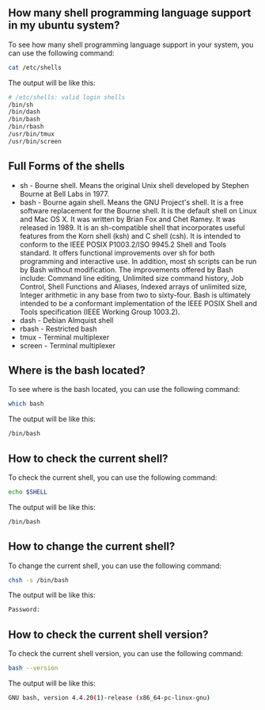 ## How many shell programming language support in my ubuntu system?
To see how many shell programming language support in your system, you can use the following command:
```bash
cat /etc/shells
```
The output will be like this:
```bash
# /etc/shells: valid login shells
/bin/sh
/bin/dash
/bin/bash
/bin/rbash
/usr/bin/tmux
/usr/bin/screen
```
## Full Forms of the shells
* sh - Bourne shell.
 Means the original Unix shell developed by Stephen Bourne at Bell Labs in 1977. 
* bash - Bourne again shell.
    Means the GNU Project's shell. It is a free software replacement for the Bourne shell. It is the default shell on Linux and Mac OS X. It was written by Brian Fox and Chet Ramey. It was released in 1989. It is an sh-compatible shell that incorporates useful features from the Korn shell (ksh) and C shell (csh). It is intended to conform to the IEEE POSIX P1003.2/ISO 9945.2 Shell and Tools standard. It offers functional improvements over sh for both programming and interactive use. In addition, most sh scripts can be run by Bash without modification. The improvements offered by Bash include: Command line editing, Unlimited size command history, Job Control, Shell Functions and Aliases, Indexed arrays of unlimited size, Integer arithmetic in any base from two to sixty-four. Bash is ultimately intended to be a conformant implementation of the IEEE POSIX Shell and Tools specification (IEEE Working Group 1003.2). 
* dash - Debian Almquist shell
* rbash - Restricted bash
* tmux - Terminal multiplexer
* screen - Terminal multiplexer

## Where is the bash located?
To see where is the bash located, you can use the following command:
```bash
which bash
```
The output will be like this:
```bash
/bin/bash
```


## How to check the current shell?
To check the current shell, you can use the following command:
```bash
echo $SHELL
```
The output will be like this:
```bash
/bin/bash
```
## How to change the current shell?
To change the current shell, you can use the following command:
```bash
chsh -s /bin/bash
```
The output will be like this:
```bash
Password:
```
## How to check the current shell version?
To check the current shell version, you can use the following command:
```bash
bash --version
```
The output will be like this:
```bash
GNU bash, version 4.4.20(1)-release (x86_64-pc-linux-gnu)
```
